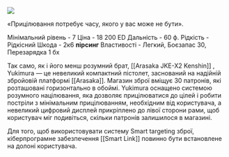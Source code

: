 
[![](https://static.wikia.nocookie.net/cyberpunk/images/1/19/Yukimura_Default.png/revision/latest/scale-to-width-down/350?cb=20220716213418)](https://static.wikia.nocookie.net/cyberpunk/images/1/19/Yukimura_Default.png/revision/latest?cb=20220716213418)

«Прицілювання потребує часу, якого у вас може не бути».

Мінімальний рівень - 7
Ціна - 18 200 ED
Дальність - 60 ф.
Рідкість - Рідкісний
Шкода - 2к6 **пірсинг**
Властивості - Легкий, Боєзапас 30, Перезарядка 1 бх

Так само, як і його менш розумний брат, [[Arasaka JKE-X2 Kenshin]] , Yukimura — це невеликий компактний пістолет, заснований на надійній збройовій платформі [[Arasaka]]. Магазин зброї вміщує 30 патронів, які розташовані горизонтально в обоймі. Yukimura оснащено системою розумного націлювання, яка дозволяє прицілюватися до цілей і робити постріли з мінімальним прицілюванням, необхідним від користувача, а невеликий цифровий дисплей прикріплено до лівої сторони рами, щоб користувач міг подивіться, скільки патронів залишилося в магазині.

Для того, щоб використовувати систему Smart targeting зброї, кіберпрограмне забезпечення [[Smart Link]] повинно бути встановлене на долоні користувача.